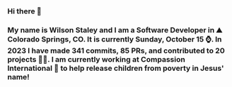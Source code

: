 ### Hi there 👋

### My name is Wilson Staley and I am a Software Developer in ⛰ Colorado Springs, CO.  It is currently Sunday, October 15 ⌚. In 2023 I have made 341 commits, 85 PRs, and contributed to 20 projects 👨‍💻. I am currently working at Compassion International 🏢 to help release children from poverty in Jesus' name!